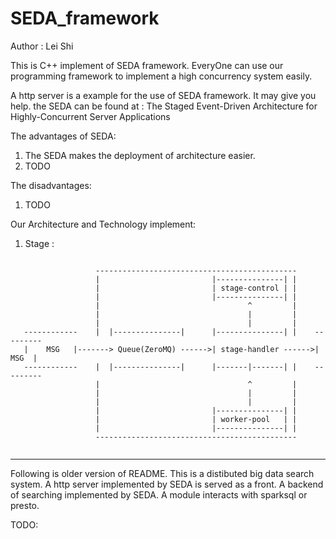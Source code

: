 # SEDA_framework

Author : Lei Shi

This is C++ implement of SEDA framework. EveryOne can use our programming framework to implement a high concurrency system easily.

A http server is a example for the use of SEDA framework. It may give you help. the SEDA can be found at : The Staged Event-Driven Architecture for Highly-Concurrent Server Applications

The advantages of SEDA:
   1. The SEDA makes the deployment of architecture easier. 
   2. TODO

The disadvantages:
   1. TODO

Our Architecture and Technology implement:

1.	Stage :

```
                                    
                   ---------------------------------------------
                   |                         |---------------| |
                   |                         | stage-control | |
                   |                         |---------------| |
                   |                                 ^         |
                   |                                 |         |
                   |                                 |         |
   ------------    |  |---------------|      |---------------| |    ---------
   |    MSG   |-------> Queue(ZeroMQ) ------>| stage-handler ------>|  MSG  |
   ------------    |  |---------------|      |-------|-------| |    ---------
                   |                                 ^         |
                   |                                 |         |
                   |                                 |         |
                   |                         |---------------| |
                   |                         | worker-pool   | |
                   |                         |---------------| |
                   ---------------------------------------------
                   
```

-----------------------------------------------------------------------------
Following is older version of README.
This is a distibuted big data search system. 
  A http server implemented by SEDA is served as a front.
  A backend of searching implemented by SEDA.
  A module interacts with sparksql or presto.
  
  TODO:

